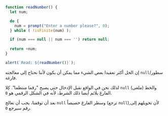 
```js run demo
function readNumber() {
  let num;

  do {
    num = prompt("Enter a number please?", 0);
  } while ( !isFinite(num) );

  if (num === null || num === '') return null;
  
  return +num;
}

alert(`Read: ${readNumber()}`);
```

إن الحل أكثر تعقيدا بعض الشيء مما يمكن أن يكون لأننا نحتاج إلى معالجته `null`/سطور فارغة.

لذلك نحن في الواقع نقبل الإدخال حتى يصبح "رقما منتظما". كِلا `null` (ملغى) والخط الفارغ يلائم أيضا ذلك الشرط، لأنه في الشكل الرقمي هو `0`.

بعد أن توقفنا، يجب أن نعالج `null` وسطر الفارغ خصيصاً (ترجع `null`),لأن تحويلهم إلى رقم سيرجع `0`.

